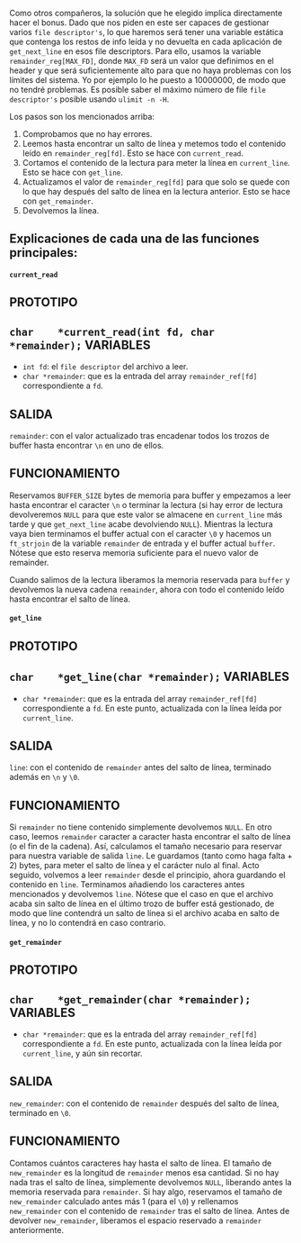 Como otros compañeros, la solución que he elegido implica directamente hacer el bonus. Dado que nos piden en este ser capaces de gestionar varios `file descriptor's`, lo que haremos será tener una variable estática que contenga los restos de info leída y no devuelta en cada aplicación de `get_next_line` en esos file descriptors. Para ello, usamos la variable `remainder_reg[MAX_FD]`, donde `MAX_FD` será un valor que definimos en el header y que será suficientemente alto para que no haya problemas con los límites del sistema. Yo por ejemplo lo he puesto a 10000000, de modo que no tendré problemas. Es posible saber el máximo número de file `file descriptor's` posible usando `ulimit -n -H`. 

Los  pasos son los mencionados arriba:
1. Comprobamos que no hay errores.
2. Leemos hasta encontrar un salto de línea y metemos todo el contenido leído en `remainder_reg[fd]`. Esto se hace con `current_read`.
3. Cortamos el contenido de la lectura para meter la línea en `current_line`. Esto se hace con `get_line`.
4. Actualizamos el valor de `remainder_reg[fd]` para que solo se quede con lo que hay después del salto de línea en la lectura anterior. Esto se hace con `get_remainder`.
5. Devolvemos la línea.

## Explicaciones de cada una de las funciones principales:

#### `current_read` 

PROTOTIPO
---------------------
`char    *current_read(int fd, char *remainder);`
VARIABLES
--------------------
- `int fd`: el `file descriptor` del archivo a leer.
- `char *remainder`: que es la entrada del array `remainder_ref[fd]` correspondiente a `fd`.

SALIDA
--------------
`remainder`: con el valor actualizado tras encadenar todos los trozos de buffer hasta encontrar `\n` en uno de ellos.

FUNCIONAMIENTO
----------------------------------
Reservamos `BUFFER_SIZE` bytes de memoria para buffer y empezamos a leer hasta encontrar el caracter `\n` o terminar la lectura (si hay error de lectura devolveremos `NULL` para que este valor se almacene en `current_line` más tarde y que `get_next_line` acabe devolviendo `NULL`). Mientras la lectura vaya bien terminamos el buffer actual con el caracter `\0` y hacemos un `ft_strjoin` de la variable `remainder` de entrada y el buffer actual `buffer`. Nótese que esto reserva memoria suficiente para el nuevo valor de remainder.

Cuando salimos de la lectura liberamos la memoria reservada para `buffer` y devolvemos la nueva cadena `remainder`, ahora con todo el contenido leído hasta encontrar el salto de línea.


#### `get_line` 

PROTOTIPO
---------------------
`char    *get_line(char *remainder);`
VARIABLES
--------------------
- `char *remainder`: que es la entrada del array `remainder_ref[fd]` correspondiente a `fd`. En este punto, actualizada con la línea leída por `current_line`.

SALIDA
--------------
`line`: con el contenido de `remainder` antes del salto de línea, terminado además en `\n` y `\0`.

FUNCIONAMIENTO
----------------------------------
Si `remainder` no tiene contenido simplemente devolvemos `NULL`. En otro caso, leemos `remainder` caracter a caracter hasta encontrar el salto de línea (o el fin de la cadena). Así, calculamos el tamaño necesario para reservar para nuestra variable de salida `line`. Le guardamos (tanto como haga falta + 2) bytes, para meter el salto de línea y el carácter nulo al final. Acto seguido, volvemos a leer `remainder` desde el principio, ahora guardando el contenido en `line`. Terminamos añadiendo los caracteres antes mencionados y devolvemos `line`. Nótese que el caso en que el archivo acaba sin salto de línea en el último trozo de buffer está gestionado, de modo que line contendrá un salto de línea si el archivo acaba en salto de línea, y no lo contendrá en caso contrario.

#### `get_remainder` 

PROTOTIPO
---------------------
`char    *get_remainder(char *remainder);`
VARIABLES
--------------------
- `char *remainder`: que es la entrada del array `remainder_ref[fd]` correspondiente a `fd`. En este punto, actualizada con la línea leída por `current_line`, y aún sin recortar.

SALIDA
--------------
`new_remainder`: con el contenido de `remainder` después del salto de línea, terminado en `\0`.

FUNCIONAMIENTO
----------------------------------
Contamos cuántos caracteres hay hasta el salto de línea. El tamaño de `new_remainder` es la longitud de `remainder` menos esa cantidad. Si no hay nada tras el salto de línea, simplemente devolvemos `NULL`, liberando antes la memoria reservada para `remainder`. Si hay algo, reservamos el tamaño de `new_remainder` calculado antes más 1 (para el `\0`) y rellenamos `new_remainder` con el contenido de `remainder` tras el salto de línea. Antes de devolver `new_remainder`, liberamos el espacio reservado a `remainder` anteriormente. 

